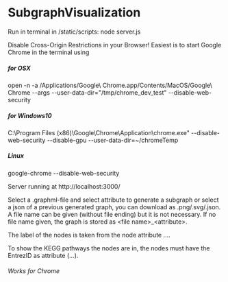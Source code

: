 # SubgraphVisualization

Run in terminal in /static/scripts: node server.js 

Disable Cross-Origin Restrictions in your Browser! Easiest is to start Google Chrome in the terminal using 

##### for OSX 
open -n -a /Applications/Google\ Chrome.app/Contents/MacOS/Google\ Chrome --args --user-data-dir="/tmp/chrome_dev_test" --disable-web-security

##### for Windows10 
C:\Program Files (x86)\Google\Chrome\Application\chrome.exe" --disable-web-security --disable-gpu --user-data-dir=~/chromeTemp

##### Linux
google-chrome --disable-web-security

Server running at http://localhost:3000/

Select a .graphml-file and select attribute to generate a subgraph or select a json of a previous generated graph, you can download as .png/.svg/.json. A file name can be given (without file ending) but it is not necessary. If no file name given, the graph is stored as <file name\>\_\<attribute\>.

The label of the nodes is taken from the node attribute <data key="v_symbol">...</data>.

To show the KEGG pathways the nodes are in, the nodes must have the EntrezID as attribute (<data key="v_entrez">...</data>).

###### Works for Chrome
